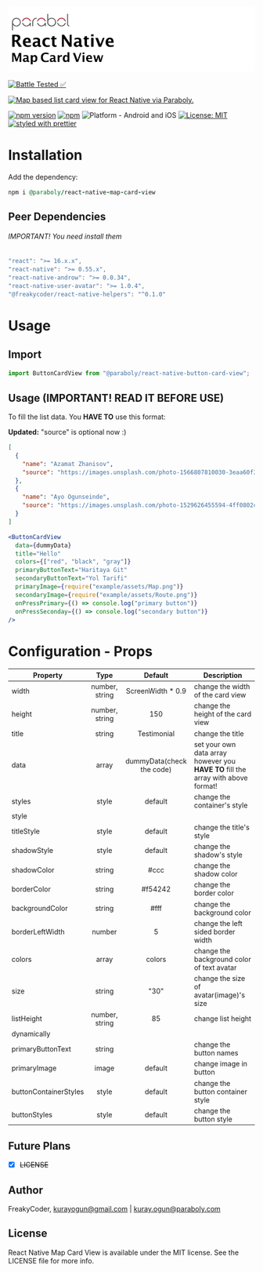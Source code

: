 <img alt="React Native button Card View" src="assets/logo.png" width="1050"/>

[![Battle Tested ✅](https://img.shields.io/badge/-Battle--Tested%20%E2%9C%85-03666e?style=for-the-badge)](https://github.com/Paraboly/react-native-map-card-view)

[![Map based list card view for React Native via Paraboly.](https://img.shields.io/badge/-Map%20based%20list%20card%20view%20for%20React%20Native%20via%20Paraboly.-lightgrey?style=for-the-badge)](https://github.com/Paraboly/react-native-map-card-view)

[![npm version](https://img.shields.io/npm/v/@paraboly/react-native-map-card-view.svg?style=for-the-badge)](https://www.npmjs.com/package/@paraboly/react-native-map-card-view)
[![npm](https://img.shields.io/npm/dt/@paraboly/react-native-map-card-view.svg?style=for-the-badge)](https://www.npmjs.com/package/react-native-map-card-view)
![Platform - Android and iOS](https://img.shields.io/badge/platform-Android%20%7C%20iOS-blue.svg?style=for-the-badge)
[![License: MIT](https://img.shields.io/badge/License-MIT-green.svg?style=for-the-badge)](https://opensource.org/licenses/MIT)
[![styled with prettier](https://img.shields.io/badge/styled_with-prettier-ff69b4.svg?style=for-the-badge)](https://github.com/prettier/prettier)

# Installation

Add the dependency:

```ruby
npm i @paraboly/react-native-map-card-view
```

## Peer Dependencies

###### IMPORTANT! You need install them

```js
"react": ">= 16.x.x",
"react-native": ">= 0.55.x",
"react-native-androw": ">= 0.0.34",
"react-native-user-avatar": ">= 1.0.4",
"@freakycoder/react-native-helpers": "^0.1.0"
```

# Usage

## Import

```jsx
import ButtonCardView from "@paraboly/react-native-button-card-view";
```

## Usage (IMPORTANT! READ IT BEFORE USE)

To fill the list data. You **HAVE TO** use this format:

**Updated:** "source" is optional now :)

```json
[
  {
    "name": "Azamat Zhanisov",
    "source": "https://images.unsplash.com/photo-1566807810030-3eaa60f3e670?ixlib=rb-1.2.1&auto=format&fit=crop&w=3334&q=80"
  },
  {
    "name": "Ayo Ogunseinde",
    "source": "https://images.unsplash.com/photo-1529626455594-4ff0802cfb7e?ixlib=rb-1.2.1&ixid=eyJhcHBfaWQiOjEyMDd9&auto=format&fit=crop&w=3000&q=80"
  }
]
```

```jsx
<ButtonCardView
  data={dummyData}
  title="Hello"
  colors={["red", "black", "gray"]}
  primaryButtonText="Haritaya Git"
  secondaryButtonText="Yol Tarifi"
  primaryImage={require("example/assets/Map.png")}
  secondaryImage={require("example/assets/Route.png")}
  onPressPrimary={() => console.log("primary button")}
  onPressSeconday={() => console.log("secondary button")}
/>
```

# Configuration - Props

| Property              |      Type      |          Default          | Description                                                                       |
| --------------------- | :------------: | :-----------------------: | --------------------------------------------------------------------------------- |
| width                 | number, string |    ScreenWidth \* 0.9     | change the width of the card view                                                 |
| height                | number, string |            150            | change the height of the card view                                                |
| title                 |     string     |        Testimonial        | change the title                                                                  |
| data                  |     array      | dummyData(check the code) | set your own data array however you **HAVE TO** fill the array with above format! |
| styles                |     style      |          default          | change the container's style                                                      |
| style                 |
| titleStyle            |     style      |          default          | change the title's style                                                          |
| shadowStyle           |     style      |          default          | change the shadow's style                                                         |
| shadowColor           |     string     |           #ccc            | change the shadow color                                                           |
| borderColor           |     string     |          #f54242          | change the border color                                                           |
| backgroundColor       |     string     |           #fff            | change the background color                                                       |
| borderLeftWidth       |     number     |             5             | change the left sided border width                                                |
| colors                |     array      |          colors           | change the background color of text avatar                                        |
| size                  |     string     |           "30"            | change the size of avatar(image)'s size                                           |
| listHeight            | number, string |            85             | change list height                                                                |
| dynamically           |
| primaryButtonText     |     string     |                           | change the button names                                                           |
| primaryImage          |     image      |          default          | change image in button                                                            |
| buttonContainerStyles |     style      |          default          | change the button container style                                                 |
| buttonStyles          |     style      |          default          | change the button style                                                           |

## Future Plans

- [x] ~~LICENSE~~

## Author

FreakyCoder, kurayogun@gmail.com | kuray.ogun@paraboly.com

## License

React Native Map Card View is available under the MIT license. See the LICENSE file for more info.
